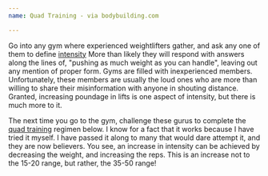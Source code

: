 ```yaml
---
name: Quad Training - via bodybuilding.com 

---
```


Go into any gym where experienced weightlifters gather, and ask any one of them to define [intensity](http://www.bodybuilding.com/fun/bbinfo.php?page=Intensity) More than likely they will respond with answers along the lines of, "pushing as much weight as you can handle", leaving out any mention of proper form. Gyms are filled with inexperienced members. Unfortunately, these members are usually the loud ones who are more than willing to share their misinformation with anyone in shouting distance. Granted, increasing poundage in lifts is one aspect of intensity, but there is much more to it.

The next time you go to the gym, challenge these gurus to complete the [quad training](http://www.bodybuilding.com/fun/bbinfo.php?page=Quadriceps) regimen below. I know for a fact that it works because I have tried it myself. I have passed it along to many that would dare attempt it, and they are now believers. You see, an increase in intensity can be achieved by decreasing the weight, and increasing the reps. This is an increase not to the 15-20 range, but rather, the 35-50 range!

